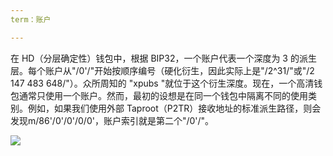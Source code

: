 ```yaml
---
term：账户

---
```

在 HD（分层确定性）钱包中，根据 BIP32，一个账户代表一个深度为 3 的派生层。每个账户从"/0'/"开始按顺序编号（硬化衍生，因此实际上是"/2^31/"或"/2 147 483 648/"）。众所周知的 "xpubs "就位于这个衍生深度。现在，一个高清钱包通常只使用一个账户。然而，最初的设想是在同一个钱包中隔离不同的使用类别。例如，如果我们使用外部 Taproot（P2TR）接收地址的标准派生路径，则会发现m/86'/0'/0'/0/0'，账户索引就是第二个"/0'/"。

![](../../dictionnaire/assets/17.webp)